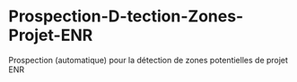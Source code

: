 # Prospection-D-tection-Zones-Projet-ENR
Prospection (automatique) pour la détection de zones potentielles de projet ENR
